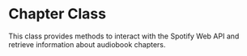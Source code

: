 # Chapter Class

This class provides methods to interact with the Spotify Web API and retrieve information about audiobook chapters.